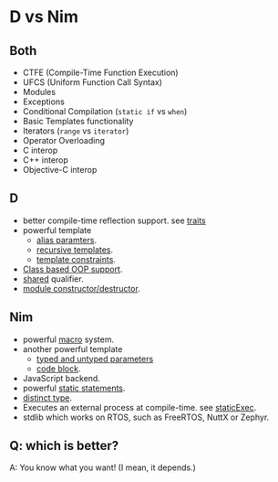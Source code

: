 # D vs Nim

## Both

* CTFE (Compile-Time Function Execution)
* UFCS (Uniform Function Call Syntax)
* Modules
* Exceptions
* Conditional Compilation (`static if` vs `when`)
* Basic Templates functionality
* Iterators (`range` vs `iterator`)
* Operator Overloading
* C interop
* C++ interop
* Objective-C interop

## D

* better compile-time reflection support. see [traits](https://dlang.org/spec/traits.html)
* powerful template
  * [alias paramters](https://dlang.org/spec/template.html#aliasparameters).
  * [recursive templates](https://dlang.org/spec/template.html#recursive_templates).
  * [template constraints](https://dlang.org/spec/template.html#template_constraints).
* [Class based OOP support](https://dlang.org/spec/class.html).
* [shared](https://dlang.org/spec/const3.html#shared) qualifier.
* [module constructor/destructor](https://dlang.org/spec/module.html#staticorder).

## Nim

* powerful [macro](https://nim-lang.org/docs/manual.html#macros) system.
* another powerful template
  * [typed and untyped parameters](https://nim-lang.org/docs/manual.html#templates-typed-vs-untyped-parameters)
  * [code block](https://nim-lang.org/docs/manual.html#templates-passing-a-code-block-to-a-template).
* JavaScript backend.
* powerful [static statements](https://nim-lang.org/docs/manual.html#statements-and-expressions-static-statementslashexpression).
* [distinct type](https://nim-lang.org/docs/manual.html#types-distinct-type).
* Executes an external process at compile-time. see [staticExec](https://nim-lang.org/docs/system.html#staticExec,string,string,string).
* stdlib which works on RTOS, such as FreeRTOS, NuttX or Zephyr.

## Q: which is better?

A: You know what you want! (I mean, it depends.)
